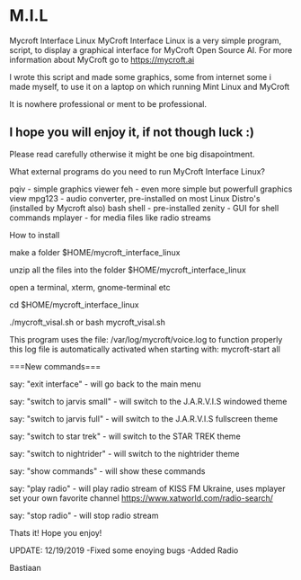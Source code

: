 # M.I.L
Mycroft Interface Linux
MyCroft Interface Linux is a very simple
program, script, to display a graphical interface 
for MyCroft Open Source AI.
For more information about MyCroft go to https://mycroft.ai

I wrote this script and made some graphics, some from internet
some i made myself, to use it on a laptop on which running 
Mint Linux and MyCroft

It is nowhere professional or ment to be professional. 

I hope you will enjoy it, if not though luck :)
--------------------------------------------------------------------

Please read carefully otherwise it might be one big disapointment.

What external programs do you need to run MyCroft Interface Linux?

pqiv - simple graphics viewer
feh - even more simple but powerfull graphics view
mpg123 - audio converter, pre-installed on most Linux Distro's (installed by Mycroft also)
bash shell - pre-installed
zenity - GUI for shell commands
mplayer - for media files like radio streams

How to install

make a folder $HOME/mycroft_interface_linux

unzip all the files into the folder $HOME/mycroft_interface_linux

open a terminal, xterm, gnome-terminal etc

cd $HOME/mycroft_interface_linux

./mycroft_visal.sh or bash mycroft_visal.sh 

This program uses the file: /var/log/mycroft/voice.log to function properly
this log file is automatically activated when starting with: mycroft-start all

===New commands===

say: "exit interface" - will go back to the main menu

say: "switch to jarvis small" - will switch to the J.A.R.V.I.S windowed theme

say: "switch to jarvis full" - will switch to the J.A.R.V.I.S fullscreen theme

say: "switch to star trek"  - will switch to the STAR TREK theme

say: "switch to nightrider" - will switch to the nightrider theme

say: "show commands" - will show these commands

say: "play radio" - will play radio stream of KISS FM Ukraine, uses mplayer
set your own favorite channel https://www.xatworld.com/radio-search/

say: "stop radio" - will stop radio stream


Thats it! Hope you enjoy!


UPDATE: 12/19/2019
-Fixed some enoying bugs
-Added Radio

Bastiaan
